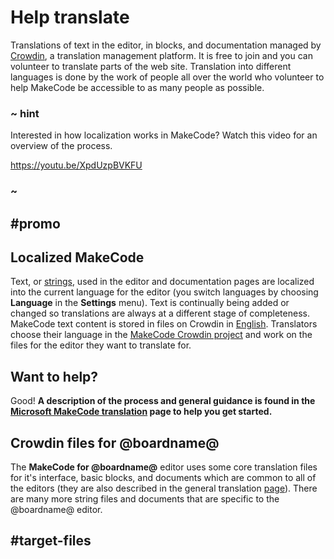 # Help translate

Translations of text in the editor, in blocks, and documentation managed by [Crowdin](https://crowdin.com/project/makecode), a translation management platform. It is free to join
and you can volunteer to translate parts of the web site. Translation into different languages is done by the work of people all over the world who volunteer to help MakeCode be accessible to as many people as possible.

### ~ hint

Interested in how localization works in MakeCode? Watch this video for an overview of the process.

https://youtu.be/XpdUzpBVKFU

### ~


## #promo

## Localized MakeCode

Text, or [strings](/types/string), used in the editor and documentation pages are localized into the current language for the editor (you switch languages by choosing **Language** in the **Settings** menu). Text is continually being added or changed so translations are always at a different stage of completeness. MakeCode text content is stored in files on Crowdin in [English](https://crowdin.com/project/makecode/en#). Translators choose their language in the [MakeCode Crowdin project](https://crowdin.com/project/makecode) and work on the files for the editor they want to translate for.

## Want to help?

Good! **A description of the process and general guidance is found in the [Microsoft MakeCode translation](https://makecode.com/translate) page to help you get started.**

## Crowdin files for @boardname@

The **MakeCode for @boardname@** editor uses some core translation files for it's interface, basic blocks, and documents which are common to all of the editors (they are also described in the general translation [page](https://makecode.com/translate)). There are many more string files and documents that are specific to the @boardname@ editor.

## #target-files
